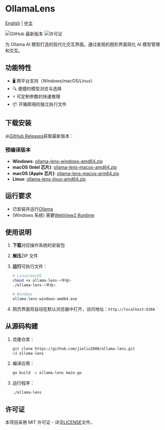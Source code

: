 # OllamaLens

[English](README.md) | [中文](README-zh.md)

![GitHub 最新版本](https://img.shields.io/github/v/release/jieliu2000/ollama-lens)
![许可证](https://img.shields.io/badge/License-MIT-blue.svg)

为 Ollama AI 模型打造的现代化交互界面。通过直观的图形界面简化 AI 模型管理和交互。

## 功能特性

- 🖥️ 跨平台支持（Windows/macOS/Linux）
- 🔍 便捷的模型浏览与选择
- ⚡ 可定制参数的快速推理
- 📦 开箱即用的独立执行文件

## 下载安装

从[GitHub Releases](https://github.com/jieliu2000/ollama-lens/releases/latest)获取最新版本：

### 预编译版本

- **Windows**: [ollama-lens-windows-amd64.zip](https://github.com/jieliu2000/ollama-lens/releases/latest/download/ollama-lens-windows-amd64.zip)
- **macOS (Intel 芯片)**: [ollama-lens-macos-amd64.zip](https://github.com/jieliu2000/ollama-lens/releases/latest/download/ollama-lens-macos-amd64.zip)
- **macOS (Apple 芯片)**: [ollama-lens-macos-arm64.zip](https://github.com/jieliu2000/ollama-lens/releases/latest/download/ollama-lens-macos-arm64.zip)
- **Linux**: [ollama-lens-linux-amd64.zip](https://github.com/jieliu2000/ollama-lens/releases/latest/download/ollama-lens-linux-amd64.zip)

## 运行要求

- 已安装并运行[Ollama](https://ollama.ai/)
- (Windows 系统) 需要[WebView2 Runtime](https://developer.microsoft.com/zh-cn/microsoft-edge/webview2/)

## 使用说明

1. **下载**对应操作系统的安装包
2. **解压**ZIP 文件
3. **运行**可执行文件：

   ```bash
   # Linux/macOS
   chmod +x ollama-lens-<平台>
   ./ollama-lens-<平台>

   # Windows
   ollama-lens-windows-amd64.exe
   ```

4. 网页界面将自动在默认浏览器中打开，访问地址：`http://localhost:6366`

## 从源码构建

1. 克隆仓库：

   ```bash
   git clone https://github.com/jieliu2000/ollama-lens.git
   cd ollama-lens
   ```

2. 编译应用：

   ```bash
   go build -o ollama-lens main.go
   ```

3. 运行程序：
   ```bash
   ./ollama-lens
   ```

## 许可证

本项目采用 MIT 许可证 - 详见[LICENSE](LICENSE)文件。
